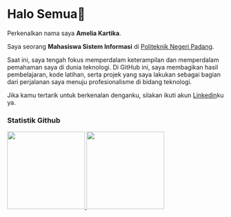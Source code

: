 # Halo Semua👋 
 
Perkenalkan nama saya **Amelia Kartika**.<br>
 
Saya seorang **Mahasiswa Sistem Informasi** di [Politeknik Negeri Padang](https://www.pnp.ac.id/).<br>
 
Saat ini, saya tengah fokus memperdalam keterampilan dan memperdalam pemahaman saya di dunia teknologi. Di GitHub ini, saya membagikan hasil pembelajaran, kode latihan, serta projek yang saya lakukan sebagai bagian dari perjalanan saya menuju profesionalisme di bidang teknologi.<br>
  
Jika kamu tertarik untuk berkenalan denganku, silakan ikuti akun [Linkedin](https://www.linkedin.com/in/amelia-kartika-2bb848296/?utm_source=share&utm_campaign=share_via&utm_content=profile&utm_medium=android_app)ku ya.
 
### Statistik Github
<p align="left">
<a href="https://github.com/penuliscode">
  <img height="180em" src="https://github-readme-stats-eight-theta.vercel.app/api?username=penuliscode&show_icons=true&theme=algolia&include_all_commits=true&count_private=true"/>
  <img height="180em" src="https://github-readme-stats-eight-theta.vercel.app/api/top-langs/?username=penuliscode&layout=compact&layout=compact&theme=algolia"/>
</a>
</p>
